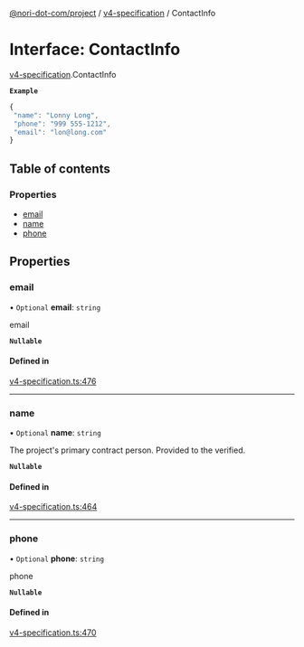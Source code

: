 [@nori-dot-com/project](../README.md) / [v4-specification](../modules/v4_specification.md) / ContactInfo

# Interface: ContactInfo

[v4-specification](../modules/v4_specification.md).ContactInfo

**`Example`**

```js
{
 "name": "Lonny Long",
 "phone": "999 555-1212",
 "email": "lon@long.com"
}
```

## Table of contents

### Properties

- [email](v4_specification.ContactInfo.md#email)
- [name](v4_specification.ContactInfo.md#name)
- [phone](v4_specification.ContactInfo.md#phone)

## Properties

### email

• `Optional` **email**: `string`

email

**`Nullable`**

#### Defined in

[v4-specification.ts:476](https://github.com/nori-dot-eco/nori-dot-com/blob/f3f67a7/packages/project/src/v4-specification.ts#L476)

___

### name

• `Optional` **name**: `string`

The project's primary contract person.  Provided to the verified.

**`Nullable`**

#### Defined in

[v4-specification.ts:464](https://github.com/nori-dot-eco/nori-dot-com/blob/f3f67a7/packages/project/src/v4-specification.ts#L464)

___

### phone

• `Optional` **phone**: `string`

phone

**`Nullable`**

#### Defined in

[v4-specification.ts:470](https://github.com/nori-dot-eco/nori-dot-com/blob/f3f67a7/packages/project/src/v4-specification.ts#L470)

